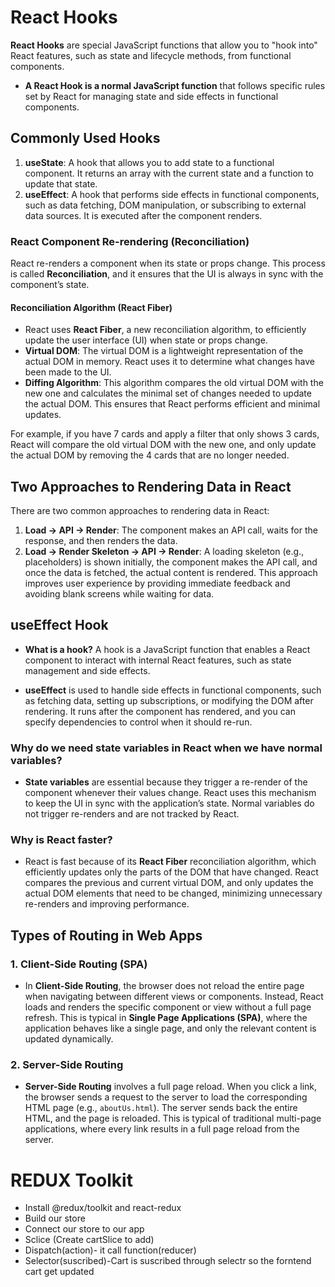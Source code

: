 


# React Hooks

**React Hooks** are special JavaScript functions that allow you to "hook into" React features, such as state and lifecycle methods, from functional components.

- **A React Hook is a normal JavaScript function** that follows specific rules set by React for managing state and side effects in functional components.

## Commonly Used Hooks

1. **useState**: A hook that allows you to add state to a functional component. It returns an array with the current state and a function to update that state.
2. **useEffect**: A hook that performs side effects in functional components, such as data fetching, DOM manipulation, or subscribing to external data sources. It is executed after the component renders.

### React Component Re-rendering (Reconciliation)

React re-renders a component when its state or props change. This process is called **Reconciliation**, and it ensures that the UI is always in sync with the component’s state.

#### Reconciliation Algorithm (React Fiber)

- React uses **React Fiber**, a new reconciliation algorithm, to efficiently update the user interface (UI) when state or props change.
- **Virtual DOM**: The virtual DOM is a lightweight representation of the actual DOM in memory. React uses it to determine what changes have been made to the UI.
- **Diffing Algorithm**: This algorithm compares the old virtual DOM with the new one and calculates the minimal set of changes needed to update the actual DOM. This ensures that React performs efficient and minimal updates.

For example, if you have 7 cards and apply a filter that only shows 3 cards, React will compare the old virtual DOM with the new one, and only update the actual DOM by removing the 4 cards that are no longer needed.

## Two Approaches to Rendering Data in React

There are two common approaches to rendering data in React:

1. **Load -> API -> Render**: The component makes an API call, waits for the response, and then renders the data.
2. **Load -> Render Skeleton -> API -> Render**: A loading skeleton (e.g., placeholders) is shown initially, the component makes the API call, and once the data is fetched, the actual content is rendered. This approach improves user experience by providing immediate feedback and avoiding blank screens while waiting for data.

## **useEffect Hook**

- **What is a hook?** A hook is a JavaScript function that enables a React component to interact with internal React features, such as state management and side effects.

- **useEffect** is used to handle side effects in functional components, such as fetching data, setting up subscriptions, or modifying the DOM after rendering. It runs after the component has rendered, and you can specify dependencies to control when it should re-run.

### Why do we need state variables in React when we have normal variables?

- **State variables** are essential because they trigger a re-render of the component whenever their values change. React uses this mechanism to keep the UI in sync with the application’s state. Normal variables do not trigger re-renders and are not tracked by React.

### Why is React faster?

- React is fast because of its **React Fiber** reconciliation algorithm, which efficiently updates only the parts of the DOM that have changed. React compares the previous and current virtual DOM, and only updates the actual DOM elements that need to be changed, minimizing unnecessary re-renders and improving performance.

## Types of Routing in Web Apps

### 1. **Client-Side Routing** (SPA)

- In **Client-Side Routing**, the browser does not reload the entire page when navigating between different views or components. Instead, React loads and renders the specific component or view without a full page refresh. This is typical in **Single Page Applications (SPA)**, where the application behaves like a single page, and only the relevant content is updated dynamically.

### 2. **Server-Side Routing**

- **Server-Side Routing** involves a full page reload. When you click a link, the browser sends a request to the server to load the corresponding HTML page (e.g., `aboutUs.html`). The server sends back the entire HTML, and the page is reloaded. This is typical of traditional multi-page applications, where every link results in a full page reload from the server.




<!-- # React Hooks

**React Hooks** are special functions that let you “hook into” React features like state and lifecycle methods in functional components.

- **A React Hook is just a normal JavaScript function.**

## Commonly Used Hooks

1. **useState** - Allows you to add state to a functional component.
2. **useEffect** - Allows you to perform side effects like data fetching, DOM manipulation, etc., in functional components.

### React Component Re-rendering (Reconciliation)

Whenever a state variable changes, React triggers a re-render of the component. This process of updating the UI when the state changes is known as **Reconciliation**.

#### Reconciliation Algorithm (React Fiber)

- React uses a process called **React Fiber** (also known as the Reconciliation algorithm) to efficiently update the UI when there are changes.
- **Virtual DOM**: React maintains a virtual representation of the DOM. The virtual DOM helps React quickly determine the difference between the actual DOM and the virtual DOM.
- **Diffing Algorithm**: This algorithm compares the old virtual DOM with the new virtual DOM and determines the minimal changes required to update the actual DOM.

For example, if you have 7 cards in your UI and after applying a filter only 3 cards should be shown, React will compare the old virtual DOM with the new one and only update the necessary DOM elements (e.g., removing the 4 cards that no longer match).

## Two Approaches to Rendering Data in React

There are two common approaches to fetching and displaying data:

1. **Load -> API -> Render**: You fetch the data, and once it’s ready, you render the component.
2. **Load -> Render Skeleton -> API -> Render**: You render a loading skeleton (e.g., a placeholder), fetch the data, and once the data is ready, render the actual content. This is generally the recommended approach in React as it provides a smoother user experience.

## **useEffect Hook**

- **What is a hook?** A hook is just a normal JavaScript function with some special rules and behavior provided by React.
  
- **useEffect** is called after the component renders, and it's commonly used for side effects like fetching data or updating the DOM.

### Why do we need state variables in React when we have normal variables?

- In React, **state variables** are crucial because when you update them, React will re-render the component to reflect the updated state. Normal variables don’t trigger re-renders, so React needs state variables to manage the UI dynamically.

### Why is React faster?

- React uses the **React Fiber** reconciliation algorithm, which efficiently updates only the parts of the DOM that need to change, reducing unnecessary re-renders. It does this by comparing the old and new virtual DOM and updating the actual DOM only where needed.

## Types of Routing in Web Apps

### 1. **Client-Side Routing** (SPA)

- Client-side routing happens without a full page reload. When you click on a link or navigate in the app, React dynamically loads and renders the relevant component without making a full network request.
- This is known as **Single Page Application (SPA)**, where only the specific component is updated without refreshing the entire page.

### 2. **Server-Side Routing**

- Server-side routing requires a full page reload. When you click on a link, the browser makes a network request to fetch a new HTML page (e.g., `aboutUs.html`) from the server and reloads the entire page with new content. 
- This is the traditional routing method used in classic multi-page applications. -->





# REDUX Toolkit

- Install @redux/toolkit and react-redux
- Build our store 
- Connect our store to our app
- Sclice (Create cartSlice to add)
- Dispatch(action)- it call function(reducer)
- Selector(suscribed)-Cart is suscribed through selectr so the forntend cart get updated

